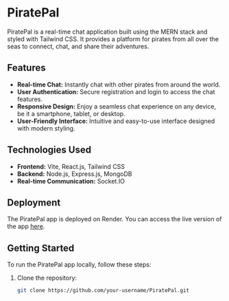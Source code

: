 # PiratePal

PiratePal is a real-time chat application built using the MERN stack and styled with Tailwind CSS. It provides a platform for pirates from all over the seas to connect, chat, and share their adventures.

## Features

- **Real-time Chat:** Instantly chat with other pirates from around the world.
- **User Authentication:** Secure registration and login to access the chat features.
- **Responsive Design:** Enjoy a seamless chat experience on any device, be it a smartphone, tablet, or desktop.
- **User-Friendly Interface:** Intuitive and easy-to-use interface designed with modern styling.

## Technologies Used

- **Frontend:** Vite, React.js, Tailwind CSS
- **Backend:** Node.js, Express.js, MongoDB
- **Real-time Communication:** Socket.IO

## Deployment

The PiratePal app is deployed on Render. You can access the live version of the app [here](insert-live-link-here).

## Getting Started

To run the PiratePal app locally, follow these steps:

1. Clone the repository:

   ```bash
   git clone https://github.com/your-username/PiratePal.git
   ```

   
